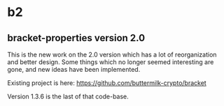 # b2
## bracket-properties version 2.0

This is the new work on the 2.0 version which has a lot of reorganization and better design. Some things which no 
longer seemed interesting are gone, and new ideas have been implemented.

Existing project is here: https://github.com/buttermilk-crypto/bracket

Version 1.3.6 is the last of that code-base. 


